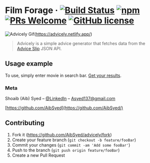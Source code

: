 # Film Forage &middot; [![Build Status](https://img.shields.io/travis/npm/npm/latest.svg?style=flat-square)](https://travis-ci.org/npm/npm) [![npm](https://img.shields.io/npm/v/npm.svg?style=flat-square)](https://www.npmjs.com/package/npm) [![PRs Welcome](https://img.shields.io/badge/PRs-welcome-brightgreen.svg?style=flat-square)](https://github.com/AibSyed/advicely/pulls) [![GitHub license](https://img.shields.io/badge/license-MIT-blue.svg?style=flat-square)](https://github.com/AibSyed/advicely/blob/master/LICENSE)

![Advicely Gif](https://media.giphy.com/media/ZZlqziQMRoPTtxMa7p/giphy.gif)(https://advicely.netlify.app/)

> Advicely is a simple advice generator that fetches data from the [Advice Slip](https://www.themoviedb.org/) JSON API.

## Usage example

To use, simply enter movie in search bar. [Get your results](https://advicely.netlify.app/).

### Meta

Shoaib (Aib) Syed – [@LinkedIn](https://www.linkedin.com/in/aib-syed/) – Asyed137@gmail.com

[https://github.com/AibSyed](https://github.com/AibSyed/)

## Contributing

1. Fork it (<https://github.com/AibSyed/advicely/fork>)
2. Create your feature branch (`git checkout -b feature/fooBar`)
3. Commit your changes (`git commit -am 'Add some fooBar'`)
4. Push to the branch (`git push origin feature/fooBar`)
5. Create a new Pull Request
